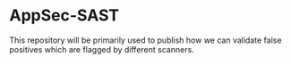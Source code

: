 # AppSec-SAST
This repository will be primarily used to publish how we can validate false positives which are flagged by different scanners.
